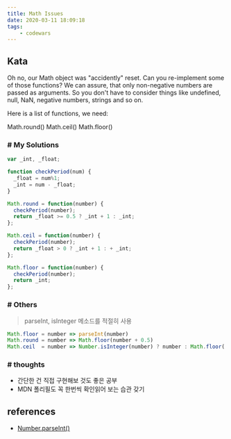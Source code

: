 ```yaml
---
title: Math Issues
date: 2020-03-11 18:09:18
tags:
    - codewars
---
```


## Kata
Oh no, our Math object was "accidently" reset. Can you re-implement some of those functions? We can assure, that only non-negative numbers are passed as arguments. So you don't have to consider things like undefined, null, NaN, negative numbers, strings and so on.

Here is a list of functions, we need:

Math.round()
Math.ceil()
Math.floor()


### # My Solutions
```javascript
var _int, _float;

function checkPeriod(num) {
  _float = num%1;
  _int = num - _float;
}

Math.round = function(number) {
  checkPeriod(number);
  return _float >= 0.5 ? _int + 1 : _int;
};

Math.ceil = function(number) {
  checkPeriod(number);
  return _float > 0 ? _int + 1 : + _int;
};

Math.floor = function(number) {
  checkPeriod(number);
  return _int;
};
```

### # Others
> parseInt, isInteger 메소드를 적절히 사용

```javascript
Math.floor = number => parseInt(number)
Math.round = number => Math.floor(number + 0.5)
Math.ceil  = number => Number.isInteger(number) ? number : Math.floor( number + 1 )
```


### # thoughts
- 간단한 건 직접 구현해보 것도 좋은 공부
- MDN 폴리필도 꼭 한번씩 확인읽어 보는 습관 갖기 


## references
- [Number.parseInt()](https://developer.mozilla.org/ko/docs/Web/JavaScript/Reference/Global_Objects/Number/parseInt)

